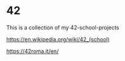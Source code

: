 # 42

This is a collection of my 42-school-projects 

https://en.wikipedia.org/wiki/42_(school)

https://42roma.it/en/
